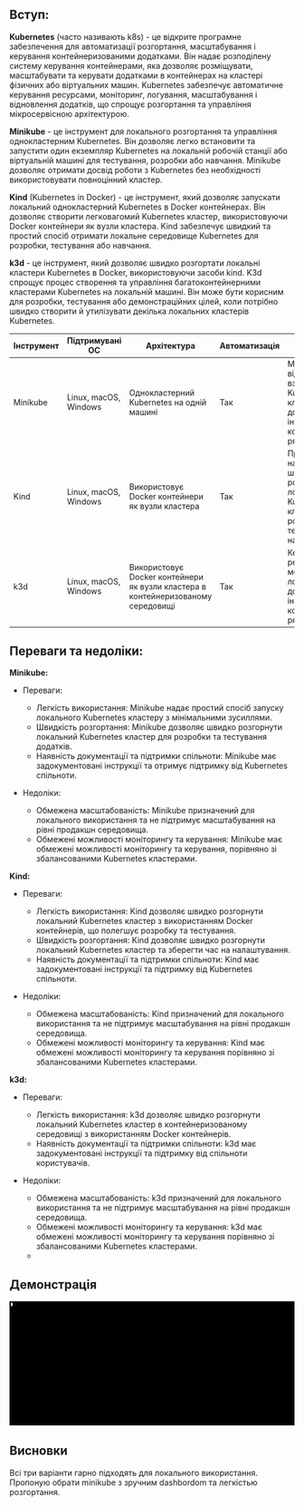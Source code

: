 

## **Вступ**:

**Kubernetes** (часто називають k8s) - це відкрите програмне забезпечення для автоматизації розгортання, масштабування і керування контейнеризованими додатками. Він надає розподілену систему керування контейнерами, яка дозволяє розміщувати, масштабувати та керувати додатками в контейнерах на кластері фізичних або віртуальних машин. Kubernetes забезпечує автоматичне керування ресурсами, моніторинг, логування, масштабування і відновлення додатків, що спрощує розгортання та управління мікросервісною архітектурою.

**Minikube** - це інструмент для локального розгортання та управління однокластерним Kubernetes. Він дозволяє легко встановити та запустити один екземпляр Kubernetes на локальній робочій станції або віртуальній машині для тестування, розробки або навчання. Minikube дозволяє отримати досвід роботи з Kubernetes без необхідності використовувати повноцінний кластер.

**Kind** (Kubernetes in Docker) - це інструмент, який дозволяє запускати локальний однокластерний Kubernetes в Docker контейнерах. Він дозволяє створити легковагомий Kubernetes кластер, використовуючи Docker контейнери як вузли кластера. Kind забезпечує швидкий та простий спосіб отримати локальне середовище Kubernetes для розробки, тестування або навчання.

**k3d** - це інструмент, який дозволяє швидко розгортати локальні кластери Kubernetes в Docker, використовуючи засоби kind. K3d спрощує процес створення та управління багатоконтейнерними кластерами Kubernetes на локальній машині. Він може бути корисним для розробки, тестування або демонстраційних цілей, коли потрібно швидко створити й утилізувати декілька локальних кластерів Kubernetes.

<table>  <thead>  <tr>  <th>Інструмент</th>  <th>Підтримувані ОС</th>  <th>Архітектура</th>  <th>Автоматизація</th>  <th>Додаткові функції</th>  </tr>  </thead>  <tbody> <tr>  <td>Minikube</td>  <td>Linux, macOS, Windows</td>  <td>Однокластерний Kubernetes на одній машині</td>  <td>Так</td>  <td>Моніторинг, відладка, взаємодія з Kubernetes кластером за допомогою інструментів командного рядка</td>  </tr>  <tr>  <td>Kind</td>  <td>Linux, macOS, Windows</td>  <td>Використовує Docker контейнери як вузли кластера</td>  <td>Так</td>  <td>Простота налаштування, швидке розгортання локального Kubernetes кластеру для розробки, тестування та навчання</td>  </tr>  <tr>  <td>k3d</td>  <td>Linux, macOS, Windows</td>  <td>Використовує Docker контейнери як вузли кластера в контейнеризованому середовищі</td>  <td>Так</td>  <td>Керування ресурсами, моніторинг, логування за допомогою інструментів командного рядка</td>  </tr>  </tbody>  </table>


## **Переваги та недоліки:**

**Minikube:**

-   Переваги:
    
    -   Легкість використання: Minikube надає простий спосіб запуску локального Kubernetes кластеру з мінімальними зусиллями.
    -   Швидкість розгортання: Minikube дозволяє швидко розгорнути локальний Kubernetes кластер для розробки та тестування додатків.
    -   Наявність документації та підтримки спільноти: Minikube має задокументовані інструкції та отримує підтримку від Kubernetes спільноти.
-   Недоліки:
    
    -   Обмежена масштабованість: Minikube призначений для локального використання та не підтримує масштабування на рівні продакшн середовища.
    -   Обмежені можливості моніторингу та керування: Minikube має обмежені можливості моніторингу та керування, порівняно зі збалансованими Kubernetes кластерами.

**Kind:**

-   Переваги:
    
    -   Легкість використання: Kind дозволяє швидко розгорнути локальний Kubernetes кластер з використанням Docker контейнерів, що полегшує розробку та тестування.
    -   Швидкість розгортання: Kind дозволяє швидко розгорнути локальний Kubernetes кластер та зберегти час на налаштування.
    -   Наявність документації та підтримки спільноти: Kind має задокументовані інструкції та підтримку від Kubernetes спільноти.
-   Недоліки:
    
    -   Обмежена масштабованість: Kind призначений для локального використання та не підтримує масштабування на рівні продакшн середовища.
    -   Обмежені можливості моніторингу та керування: Kind має обмежені можливості моніторингу та керування порівняно зі збалансованими Kubernetes кластерами.


**k3d:**

-   Переваги:
    
    -   Легкість використання: k3d дозволяє швидко розгорнути локальний Kubernetes кластер в контейнеризованому середовищі з використанням Docker контейнерів.
    -   Наявність документації та підтримки спільноти: k3d має задокументовані інструкції та підтримку від спільноти користувачів.
-   Недоліки:
    
    -   Обмежена масштабованість: k3d призначений для локального використання та не підтримує масштабування на рівні продакшн середовища.
    -   Обмежені можливості моніторингу та керування: k3d має обмежені можливості моніторингу та керування порівняно зі збалансованими Kubernetes кластерами.
    - 

## Демонстрація

<img alt="asciinema" src="minikube.gif"/>

## **Висновки**
Всі три варіанти гарно підходять для локального використання. Пропоную обрати minikube з зручним dashbordom та легкістью розгортання.